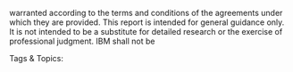 warranted according to the terms and conditions of the 
agreements under which they are provided.
This report is intended for general guidance only. It is not 
intended to be a substitute for detailed research or the 
exercise of professional judgment. IBM shall not be 

   Tags & Topics:
   